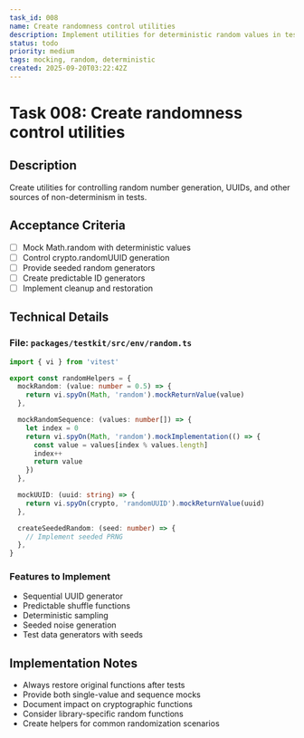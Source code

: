 ```yaml
---
task_id: 008
name: Create randomness control utilities
description: Implement utilities for deterministic random values in tests
status: todo
priority: medium
tags: mocking, random, deterministic
created: 2025-09-20T03:22:42Z
---
```


# Task 008: Create randomness control utilities

## Description

Create utilities for controlling random number generation, UUIDs, and other
sources of non-determinism in tests.

## Acceptance Criteria

- [ ] Mock Math.random with deterministic values
- [ ] Control crypto.randomUUID generation
- [ ] Provide seeded random generators
- [ ] Create predictable ID generators
- [ ] Implement cleanup and restoration

## Technical Details

### File: `packages/testkit/src/env/random.ts`

```typescript
import { vi } from 'vitest'

export const randomHelpers = {
  mockRandom: (value: number = 0.5) => {
    return vi.spyOn(Math, 'random').mockReturnValue(value)
  },

  mockRandomSequence: (values: number[]) => {
    let index = 0
    return vi.spyOn(Math, 'random').mockImplementation(() => {
      const value = values[index % values.length]
      index++
      return value
    })
  },

  mockUUID: (uuid: string) => {
    return vi.spyOn(crypto, 'randomUUID').mockReturnValue(uuid)
  },

  createSeededRandom: (seed: number) => {
    // Implement seeded PRNG
  },
}
```

### Features to Implement

- Sequential UUID generator
- Predictable shuffle functions
- Deterministic sampling
- Seeded noise generation
- Test data generators with seeds

## Implementation Notes

- Always restore original functions after tests
- Provide both single-value and sequence mocks
- Document impact on cryptographic functions
- Consider library-specific random functions
- Create helpers for common randomization scenarios
